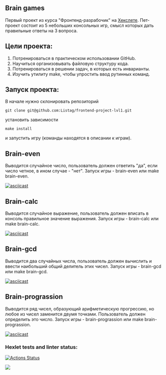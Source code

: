 ## Brain games

Первый проект из курса "Фронтенд-разрабочик" на [Хекслете](https://ru.hexlet.io/my). Пет-проект состоит из 5 небольших консольных игр, смысл которых дать правильные ответы на 3 вопроса.

## Цели проекта:

1. Потренироваться в практическом использовании GitHub.
2. Научиться организовывать файловую структуру кода.
3. Потренироваться в решении задач, в которых есть инварианты.
4. Изучить утилиту make, чтобы упростить ввод рутинных команд.

## Запуск проекта:

В начале нужно склонировать репозиторий

```
git clone git@github.com:Listag/frontend-project-lvl1.git
```

установить зависимости

```
make install
```

и запустить игру (команды находятся в описании к играм).

## Brain-even

Выводится случайное число, пользователь должен ответить "да", если число четное, в ином случае - "нет". Запуск игры - brain-even или make brain-even.

[![asciicast](https://asciinema.org/a/dPUZGaNbBKVkHa9jpqslNFMyR.svg)](https://asciinema.org/a/dPUZGaNbBKVkHa9jpqslNFMyR)

## Brain-calc

Выводится случайное выражение, пользователь должен вписать в консоль правильное значение выражения. Запуск игры - brain-calc или make brain-calc.

[![asciicast](https://asciinema.org/a/r8npwVcmBtMHe9ozin42V5xic.svg)](https://asciinema.org/a/r8npwVcmBtMHe9ozin42V5xic)

## Brain-gcd

Выводится два случайных числа, пользователь должен вычислить и ввести наибольший общий делитель этих чисел. Запуск игры - brain-gcd или make brain-gcd.

[![asciicast](https://asciinema.org/a/Ce4Q5mkIjDdCMi4mBSXBxL8Uw.svg)](https://asciinema.org/a/Ce4Q5mkIjDdCMi4mBSXBxL8Uw)

## Brain-prograssion

Выводится ряд чисел, образующий арифметическую прогрессию, но любое из чисел заменится двумя точками. Пользователь должен определить это число. Запуск игры - brain-prograssion или make brain-prograssion.

[![asciicast](https://asciinema.org/a/W0MOHlGHM1TPuVvv6Wn4rraxz.svg)](https://asciinema.org/a/W0MOHlGHM1TPuVvv6Wn4rraxz)

### Hexlet tests and linter status:

[![Actions Status](https://github.com/Listag/frontend-project-lvl1/workflows/hexlet-check/badge.svg)](https://github.com/Listag/frontend-project-lvl1/actions)

<a href="https://codeclimate.com/github/codeclimate/codeclimate/test_coverage"><img src="https://api.codeclimate.com/v1/badges/a99a88d28ad37a79dbf6/test_coverage" /></a>
